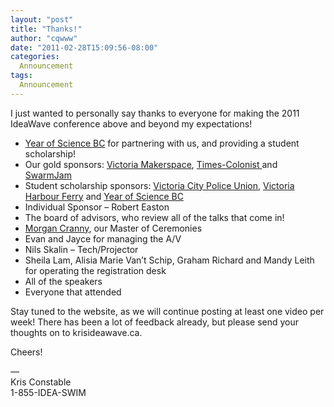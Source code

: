 ```yaml
---
layout: "post"
title: "Thanks!"
author: "cqwww"
date: "2011-02-28T15:09:56-08:00"
categories:
  Announcement
tags: 
  Announcement
---
```


I just wanted to personally say thanks to everyone for making the 2011
IdeaWave conference above and beyond my expectations!

  * [Year of Science BC](https://web.archive.org/web/20211016184250/http://yearofsciencebc.ca/) for partnering with us, and providing a student scholarship!
  * Our gold sponsors: [Victoria Makerspace](https://web.archive.org/web/20211016184250/http://victoria.makerspace.ca/), [Times-Colonist ](https://web.archive.org/web/20211016184250/http://www.timescolonist.com/)and [SwarmJam](https://web.archive.org/web/20211016184250/http://www.swarmjam.com/)
  * Student scholarship sponsors: [Victoria City Police Union](https://web.archive.org/web/20211016184250/https://www.ideawave.ca/2011-conference/victoria-city-police-union/), [Victoria Harbour Ferry](https://web.archive.org/web/20211016184250/http://www.victoriaharbourferry.com/) and [Year of Science BC](https://web.archive.org/web/20211016184250/http://yearofsciencebc.ca/)
  * Individual Sponsor – Robert Easton
  * The board of advisors, who review all of the talks that come in!
  * [Morgan Cranny](https://web.archive.org/web/20211016184250/http://www.morgancranny.com/), our Master of Ceremonies
  * Evan and Jayce for managing the A/V
  * Nils Skalin – Tech/Projector
  * Sheila Lam, Alisia Marie Van’t Schip, Graham Richard and Mandy Leith for operating the registration desk
  * All of the speakers
  * Everyone that attended

Stay tuned to the website, as we will continue posting at least one video per
week! There has been a lot of feedback already, but please send your thoughts
on to kris<at>ideawave.ca.

Cheers!

—  
Kris Constable  
1-855-IDEA-SWIM


[//]: # (Retrieved from https://web.archive.org/web/20210928095832/https://www.ideawave.ca/thanks-2/)